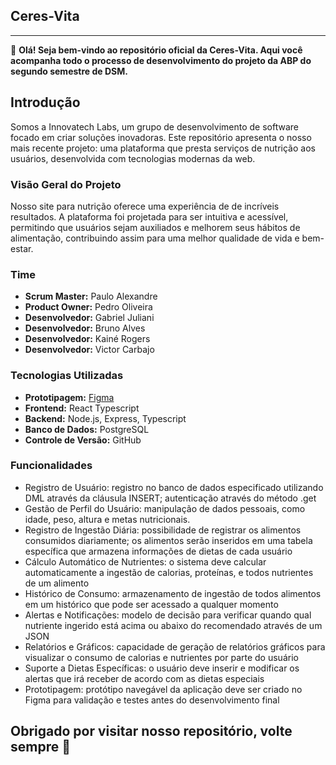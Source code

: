 ## Ceres-Vita


---

👋 **Olá! Seja bem-vindo ao repositório oficial da Ceres-Vita. Aqui você acompanha todo o processo de desenvolvimento do projeto da ABP do segundo semestre de DSM.**

## Introdução
Somos a Innovatech Labs, um grupo de desenvolvimento de software focado em criar soluções inovadoras. Este repositório apresenta o nosso mais recente projeto: uma plataforma que presta serviços de nutrição aos usuários, desenvolvida com tecnologias modernas da web.

### Visão Geral do Projeto
Nosso site para nutrição oferece uma experiência de de incríveis resultados. A plataforma foi projetada para ser intuitiva e acessível, permitindo que usuários sejam auxiliados e melhorem seus hábitos de alimentação, contribuindo assim para uma melhor qualidade
de vida e bem-estar.



### Time
- **Scrum Master:** Paulo Alexandre
- **Product Owner:** Pedro Oliveira
- **Desenvolvedor:** Gabriel Juliani
- **Desenvolvedor:** Bruno Alves
- **Desenvolvedor:** Kainé Rogers
- **Desenvolvedor:** Victor Carbajo


### Tecnologias Utilizadas
- **Prototipagem:** [Figma](https://www.figma.com/design/Ny1gtxP6uqtkRBuB9SEq3K/Untitled?node-id=0-1&m=dev&t=UqvkDj8HeqUnEeog-1)
- **Frontend:** React Typescript
- **Backend:** Node.js, Express, Typescript
- **Banco de Dados:** PostgreSQL
- **Controle de Versão:** GitHub


### Funcionalidades
- Registro de Usuário: registro no banco de dados especificado utilizando DML através da cláusula INSERT; autenticação através do método .get
- Gestão de Perfil do Usuário: manipulação de dados pessoais, como idade, peso, altura e metas nutricionais.
- Registro de Ingestão Diária: possibilidade de registrar os alimentos consumidos diariamente; os alimentos serão inseridos em uma tabela específica que armazena informações de dietas de cada usuário
- Cálculo Automático de Nutrientes: o sistema deve calcular automaticamente a ingestão de calorias, proteínas, e todos nutrientes de um alimento
- Histórico de Consumo: armazenamento de ingestão de todos alimentos em um histórico que pode ser acessado a qualquer momento
- Alertas e Notificações: modelo de decisão para verificar quando qual nutriente ingerido está acima ou abaixo do recomendado através de um JSON
- Relatórios e Gráficos: capacidade de geração de relatórios gráficos para visualizar o consumo de calorias e nutrientes por parte do usuário
- Suporte a Dietas Específicas: o usuário deve inserir e modificar os alertas que irá receber de acordo com as dietas especiais
- Prototipagem: protótipo navegável da aplicação deve ser criado no Figma para validação e testes antes do desenvolvimento final 


## Obrigado por visitar nosso repositório, volte sempre 👋
